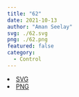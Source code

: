 ```yaml
---
title: "62"
date: 2021-10-13
author: "Aman Seelay"
svg: ./62.svg
png: ./62.png
featured: false
category:
  - Control
---
```


<li><a href="./62.svg" download className="btn-svg">SVG</a></li>
<li><a href="./62.png" download className="btn-png">PNG</a></li>
